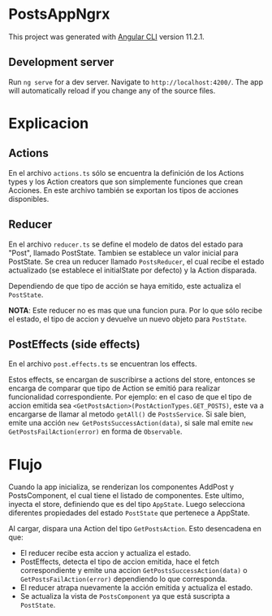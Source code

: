 # PostsAppNgrx

This project was generated with [Angular CLI](https://github.com/angular/angular-cli) version 11.2.1.

## Development server

Run `ng serve` for a dev server. Navigate to `http://localhost:4200/`. The app will automatically reload if you change any of the source files.

# Explicacion

## Actions
En el archivo `actions.ts` sólo se encuentra la definición de los Actions types y los Action creators que son simplemente funciones que crean Acciones.
En este archivo también se exportan los tipos de acciones disponibles.

## Reducer
En el archivo `reducer.ts` se define el modelo de datos del estado para "Post", llamado PostState.
Tambien se establece un valor inicial para PostState.
Se crea un reducer llamado `PostsReducer`, el cual recibe el estado actualizado (se establece el initialState por defecto) y la Action disparada.

Dependiendo de que tipo de acción se haya emitido, este actualiza el `PostState`.

**NOTA**: Este reducer no es mas que una funcion pura. Por lo que sólo recibe el estado, el tipo de accion y devuelve un nuevo objeto para `PostState`.

## PostEffects (side effects)
En el archivo `post.effects.ts` se encuentran los effects.

Estos effects, se encargan de suscribirse a actions del store, entonces se encarga de comparar que tipo de Action se emitió para realizar funcionalidad correspondiente.
Por ejemplo: en el caso de que el tipo de accion emitida sea `<GetPostsAction>(PostActionTypes.GET_POSTS)`, este va a encargarse de llamar al metodo `getAll()` de `PostsService`. Si sale bien, emite una acción `new GetPostsSuccessAction(data)`, si sale mal emite `new GetPostsFailAction(error)` en forma de `Observable`.

# Flujo

Cuando la app inicializa, se renderizan los componentes AddPost y PostsComponent, el cual tiene el listado de componentes.
Este ultimo, inyecta el store, definiendo que es del tipo `AppState`. 
Luego selecciona diferentes propiedades del estado `PostState` que pertenece a AppState.

Al cargar, dispara una Action del tipo `GetPostsAction`.
Esto desencadena en que:
* El reducer recibe esta accion y actualiza el estado.
* PostEffects, detecta el tipo de accion emitida, hace el fetch correspondiente y emite una accion `GetPostsSuccessAction(data)` o `GetPostsFailAction(error)` dependiendo lo que corresponda.
* El reducer atrapa nuevamente la acción emitida y actualiza el estado.
* Se actualiza la vista de `PostsComponent` ya que está suscripta a `PostState`.
